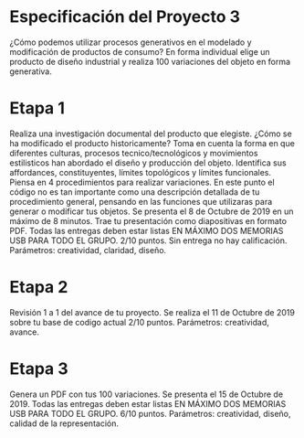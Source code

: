 # Especificación del Proyecto 3

¿Cómo podemos utilizar procesos generativos en el modelado y modificación de productos de consumo? En forma individual elige un producto de diseño industrial y realiza 100 variaciones del objeto en forma generativa. 

# Etapa 1 
Realiza una investigación documental del producto que elegiste. ¿Cómo se ha modificado el producto historicamente?  Toma en cuenta la forma en que diferentes culturas, procesos tecnico/tecnológicos y movimientos estilisticos han abordado el diseño y producción del objeto.  Identifica sus affordances, constituyentes, límites topológicos y límites funcionales. 
Piensa en 4 procedimientos para realizar variaciones. En este punto el código no es tan importante como una descripción detallada de tu procedimiento general, pensando en las funciones que utilizaras para generar o modificar tus objetos.  Se presenta el 8 de Octubre  de 2019  en un máximo de 8 minutos. Trae tu presentación como diapositivas en formato PDF. Todas las entregas deben estar listas EN MÁXIMO DOS MEMORIAS USB PARA TODO EL GRUPO.
2/10 puntos. Sin entrega no hay calificación. Parámetros: creatividad, claridad, diseño. 

# Etapa 2
Revisión  1 a 1 del avance de tu proyecto. Se realiza el 11 de Octubre de 2019 sobre tu base de codigo actual
2/10 puntos. Parámetros: creatividad, avance. 

# Etapa 3
Genera un PDF con tus 100 variaciones. Se presenta el 15 de Octubre de 2019. Todas las entregas deben estar listas EN MÁXIMO DOS MEMORIAS USB PARA TODO EL GRUPO.
6/10 puntos. Parámetros: creatividad, diseño, calidad de la representación.
